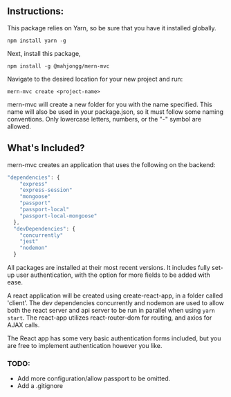 ## Instructions:

This package relies on Yarn, so be sure that you have it installed globally.

``` npm install yarn -g ```

Next, install this package,

``` npm install -g @mahjongg/mern-mvc ```

Navigate to the desired location for your new project and run:

``` mern-mvc create <project-name> ```

mern-mvc will create a new folder for you with the name specified.  This name will also be used in your package.json, so it must follow some naming conventions.  Only lowercase letters, numbers, or the "-" symbol are allowed.

## What's Included?

mern-mvc creates an application that uses the following on the backend:

``` javascript
"dependencies": {
    "express"
    "express-session"
    "mongoose"
    "passport"
    "passport-local"
    "passport-local-mongoose"
  },
  "devDependencies": {
    "concurrently"
    "jest"
    "nodemon"
  }
```

All packages are installed at their most recent versions.
It includes fully set-up user authentication, with the option for more fields to be added with ease.

A react application will be created using create-react-app, in a folder called 'client'.  The dev dependencies concurrently and nodemon are used to allow both the react server and api server to be run in parallel when using ``` yarn start ```.  The react-app utilizes react-router-dom for routing, and axios for AJAX calls.

The React app has some very basic authentication forms included, but you are free to implement authentication however you like.


### TODO:

* Add more configuration/allow passport to be omitted.
* Add a .gitignore